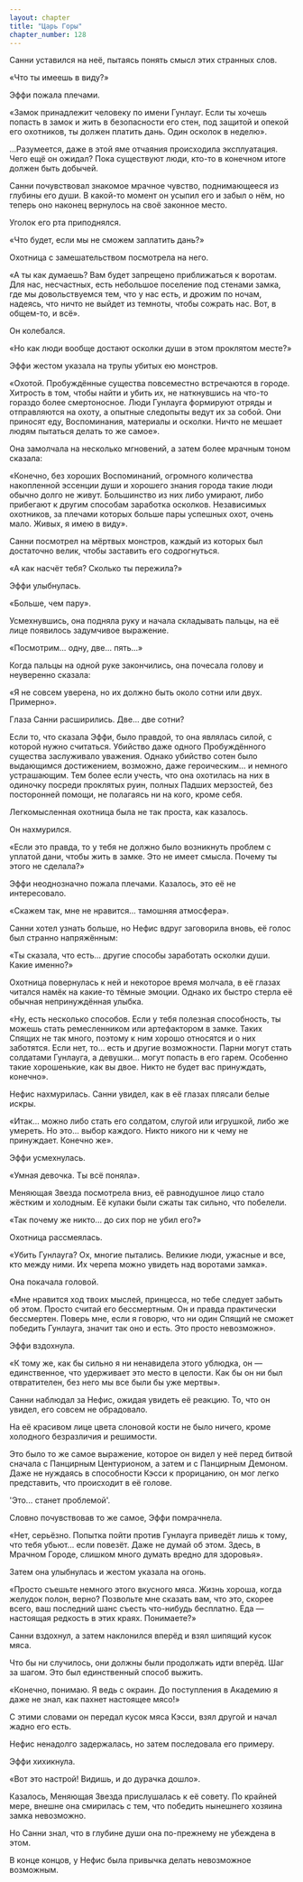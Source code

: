 ```yaml
---
layout: chapter
title: "Царь Горы"
chapter_number: 128
---
```


Санни уставился на неё, пытаясь понять смысл этих странных слов.

«Что ты имеешь в виду?»

Эффи пожала плечами.

«Замок принадлежит человеку по имени Гунлауг. Если ты хочешь попасть в замок и жить в безопасности его стен, под защитой и опекой его охотников, ты должен платить дань. Один осколок в неделю».

...Разумеется, даже в этой яме отчаяния происходила эксплуатация. Чего ещё он ожидал? Пока существуют люди, кто-то в конечном итоге должен быть добычей.

Санни почувствовал знакомое мрачное чувство, поднимающееся из глубины его души. В какой-то момент он усыпил его и забыл о нём, но теперь оно наконец вернулось на своё законное место.

Уголок его рта приподнялся.

«Что будет, если мы не сможем заплатить дань?»

Охотница с замешательством посмотрела на него.

«А ты как думаешь? Вам будет запрещено приближаться к воротам. Для нас, несчастных, есть небольшое поселение под стенами замка, где мы довольствуемся тем, что у нас есть, и дрожим по ночам, надеясь, что ничто не выйдет из темноты, чтобы сожрать нас. Вот, в общем-то, и всё».

Он колебался.

«Но как люди вообще достают осколки души в этом проклятом месте?»

Эффи жестом указала на трупы убитых ею монстров.

«Охотой. Пробуждённые существа повсеместно встречаются в городе. Хитрость в том, чтобы найти и убить их, не наткнувшись на что-то гораздо более смертоносное. Люди Гунлауга формируют отряды и отправляются на охоту, а опытные следопыты ведут их за собой. Они приносят еду, Воспоминания, материалы и осколки. Ничто не мешает людям пытаться делать то же самое».

Она замолчала на несколько мгновений, а затем более мрачным тоном сказала:

«Конечно, без хороших Воспоминаний, огромного количества накопленной эссенции души и хорошего знания города такие люди обычно долго не живут. Большинство из них либо умирают, либо прибегают к другим способам заработка осколков. Независимых охотников, за плечами которых больше пары успешных охот, очень мало. Живых, я имею в виду».

Санни посмотрел на мёртвых монстров, каждый из которых был достаточно велик, чтобы заставить его содрогнуться.

«А как насчёт тебя? Сколько ты пережила?»

Эффи улыбнулась.

«Больше, чем пару».

Усмехнувшись, она подняла руку и начала складывать пальцы, на её лице появилось задумчивое выражение.

«Посмотрим... одну, две... пять...»

Когда пальцы на одной руке закончились, она почесала голову и неуверенно сказала:

«Я не совсем уверена, но их должно быть около сотни или двух. Примерно».

Глаза Санни расширились. Две... две сотни?

Если то, что сказала Эффи, было правдой, то она являлась силой, с которой нужно считаться. Убийство даже одного Пробуждённого существа заслуживало уважения. Однако убийство сотен было выдающимся достижением, возможно, даже героическим... и немного устрашающим. Тем более если учесть, что она охотилась на них в одиночку посреди проклятых руин, полных Падших мерзостей, без посторонней помощи, не полагаясь ни на кого, кроме себя.

Легкомысленная охотница была не так проста, как казалось.

Он нахмурился.

«Если это правда, то у тебя не должно было возникнуть проблем с уплатой дани, чтобы жить в замке. Это не имеет смысла. Почему ты этого не сделала?»

Эффи неоднозначно пожала плечами. Казалось, это её не интересовало.

«Скажем так, мне не нравится... тамошняя атмосфера».

Санни хотел узнать больше, но Нефис вдруг заговорила вновь, её голос был странно напряжённым:

«Ты сказала, что есть... другие способы заработать осколки души. Какие именно?»

Охотница повернулась к ней и некоторое время молчала, в её глазах читался намёк на какие-то тёмные эмоции. Однако их быстро стерла её обычная непринуждённая улыбка.

«Ну, есть несколько способов. Если у тебя полезная способность, ты можешь стать ремесленником или артефактором в замке. Таких Спящих не так много, поэтому к ним хорошо относятся и о них заботятся. Если нет, то... есть и другие возможности. Парни могут стать солдатами Гунлауга, а девушки... могут попасть в его гарем. Особенно такие хорошенькие, как вы двое. Никто не будет вас принуждать, конечно».

Нефис нахмурилась. Санни увидел, как в её глазах плясали белые искры.

«Итак... можно либо стать его солдатом, слугой или игрушкой, либо же умереть. Но это... выбор каждого. Никто никого ни к чему не принуждает. Конечно же».

Эффи усмехнулась.

«Умная девочка. Ты всё поняла».

Меняющая Звезда посмотрела вниз, её равнодушное лицо стало жёстким и холодным. Её кулаки были сжаты так сильно, что побелели.

«Так почему же никто... до сих пор не убил его?»

Охотница рассмеялась.

«Убить Гунлауга? Ох, многие пытались. Великие люди, ужасные и все, кто между ними. Их черепа можно увидеть над воротами замка».

Она покачала головой.

«Мне нравится ход твоих мыслей, принцесса, но тебе следует забыть об этом. Просто считай его бессмертным. Он и правда практически бессмертен. Поверь мне, если я говорю, что ни один Спящий не сможет победить Гунлауга, значит так оно и есть. Это просто невозможно».

Эффи вздохнула.

«К тому же, как бы сильно я ни ненавидела этого ублюдка, он — единственное, что удерживает это место в целости. Как бы он ни был отвратителен, без него мы все были бы уже мертвы».

Санни наблюдал за Нефис, ожидая увидеть её реакцию. То, что он увидел, его совсем не обрадовало.

На её красивом лице цвета слоновой кости не было ничего, кроме холодного безразличия и решимости.

Это было то же самое выражение, которое он видел у неё перед битвой сначала с Панцирным Центурионом, а затем и с Панцирным Демоном. Даже не нуждаясь в способности Кэсси к прорицанию, он мог легко представить, что происходит в её голове.

'Это... станет проблемой'.

Словно почувствовав то же самое, Эффи помрачнела.

«Нет, серьёзно. Попытка пойти против Гунлауга приведёт лишь к тому, что тебя убьют... если повезёт. Даже не думай об этом. Здесь, в Мрачном Городе, слишком много думать вредно для здоровья».

Затем она улыбнулась и жестом указала на огонь.

«Просто съешьте немного этого вкусного мяса. Жизнь хороша, когда желудок полон, верно? Позвольте мне сказать вам, что это, скорее всего, ваш последний шанс съесть что-нибудь бесплатно. Еда — настоящая редкость в этих краях. Понимаете?»

Санни вздохнул, а затем наклонился вперёд и взял шипящий кусок мяса.

Что бы ни случилось, они должны были продолжать идти вперёд. Шаг за шагом. Это был единственный способ выжить.

«Конечно, понимаю. Я ведь с окраин. До поступления в Академию я даже не знал, как пахнет настоящее мясо!»

С этими словами он передал кусок мяса Кэсси, взял другой и начал жадно его есть.

Нефис ненадолго задержалась, но затем последовала его примеру.

Эффи хихикнула.

«Вот это настрой! Видишь, и до дурачка дошло».

Казалось, Меняющая Звезда прислушалась к её совету. По крайней мере, внешне она смирилась с тем, что победить нынешнего хозяина замка невозможно.

Но Санни знал, что в глубине души она по-прежнему не убеждена в этом.

В конце концов, у Нефис была привычка делать невозможное возможным.